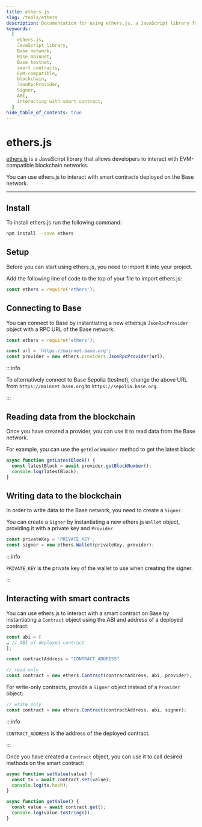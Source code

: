 ```yaml
---
title: ethers.js
slug: /tools/ethers
description: Documentation for using ethers.js, a JavaScript library for EVM-compatible blockchain interactions. This page covers installation, setup, connecting to the Base network, reading and writing blockchain data, and interacting with smart contracts.
keywords:
  [
    ethers.js,
    JavaScript library,
    Base network,
    Base mainnet,
    Base testnet,
    smart contracts,
    EVM-compatible,
    blockchain,
    JsonRpcProvider,
    Signer,
    ABI,
    interacting with smart contract,
  ]
hide_table_of_contents: true
---
```


# ethers.js

[ethers.js](https://docs.ethers.org/v5/) is a JavaScript library that allows developers to interact with EVM-compatible blockchain networks.

You can use ethers.js to interact with smart contracts deployed on the Base network.

---

## Install

To install ethers.js run the following command:

```bash
npm install --save ethers
```

## Setup

Before you can start using ethers.js, you need to import it into your project.

Add the following line of code to the top of your file to import ethers.js:

```javascript
const ethers = require('ethers');
```

## Connecting to Base

You can connect to Base by instantiating a new ethers.js `JsonRpcProvider` object with a RPC URL of the Base network:

```javascript
const ethers = require('ethers');

const url = 'https://mainnet.base.org';
const provider = new ethers.providers.JsonRpcProvider(url);
```

:::info

To alternatively connect to Base Sepolia (testnet), change the above URL from `https://mainnet.base.org` to `https://sepolia.base.org`.

:::

## Reading data from the blockchain

Once you have created a provider, you can use it to read data from the Base network.

For example, you can use the `getBlockNumber` method to get the latest block:

```javascript
async function getLatestBlock() {
  const latestBlock = await provider.getBlockNumber();
  console.log(latestBlock);
}
```

## Writing data to the blockchain

In order to write data to the Base network, you need to create a `Signer`.

You can create a `Signer` by instantiating a new ethers.js `Wallet` object, providing it with a private key and `Provider`.

```javascript
const privateKey = 'PRIVATE_KEY';
const signer = new ethers.Wallet(privateKey, provider);
```

:::info

`PRIVATE_KEY` is the private key of the wallet to use when creating the signer.

:::

## Interacting with smart contracts

You can use ethers.js to interact with a smart contract on Base by instantiating a `Contract` object using the ABI and address of a deployed contract:

```javascript
const abi = [
… // ABI of deployed contract
];

const contractAddress = "CONTRACT_ADDRESS"

// read only
const contract = new ethers.Contract(contractAddress, abi, provider);
```

For write-only contracts, provide a `Signer` object instead of a `Provider` object:

```javascript
// write only
const contract = new ethers.Contract(contractAddress, abi, signer);
```

:::info

`CONTRACT_ADDRESS` is the address of the deployed contract.

:::

Once you have created a `Contract` object, you can use it to call desired methods on the smart contract:

```javascript
async function setValue(value) {
  const tx = await contract.set(value);
  console.log(tx.hash);
}

async function getValue() {
  const value = await contract.get();
  console.log(value.toString());
}
```

